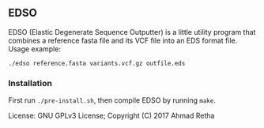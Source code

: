 ## EDSO

EDSO (Elastic Degenerate Sequence Outputter) is a little utility program that
combines a reference fasta file and its VCF file into an EDS format file.
Usage example:

`./edso reference.fasta variants.vcf.gz outfile.eds`

### Installation

First run `./pre-install.sh`, then compile EDSO by running `make`.

License: GNU GPLv3 License; Copyright (C) 2017 Ahmad Retha
